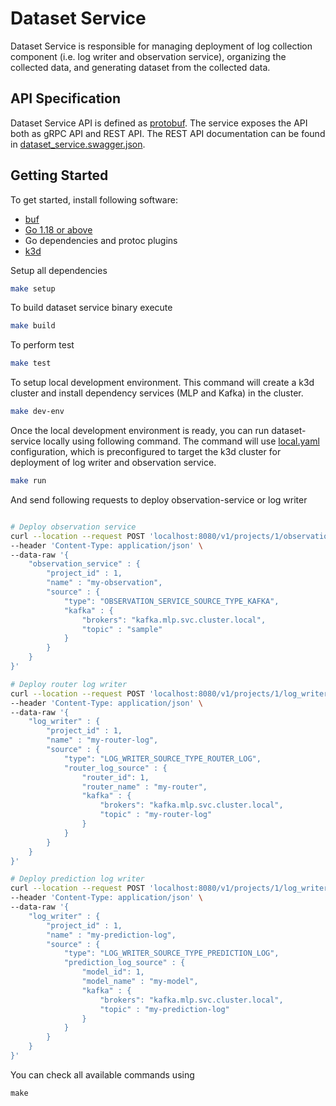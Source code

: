 # Dataset Service

Dataset Service is responsible for managing deployment of log collection component (i.e. log writer and observation service), organizing the collected data, and generating dataset from the collected data.

## API Specification

Dataset Service API is defined as [protobuf](proto/caraml/timber/v1/dataset_service.proto). The service exposes the API both as gRPC API and REST API. The REST API documentation can be found in [dataset_service.swagger.json](docs/openapiv2/caraml/timber/v1/dataset_service.swagger.json).

## Getting Started

To get started, install following software:

- [buf](https://docs.buf.build/installation)
- [Go 1.18 or above](https://go.dev/doc/install)
- Go dependencies and protoc plugins
- [k3d](https://k3d.io/v5.4.7/#installation)

Setup all dependencies

```bash
make setup
```

To build dataset service binary execute

```bash
make build
```

To perform test

```bash
make test
```

To setup local development environment. This command will create a k3d cluster and install dependency services (MLP and Kafka) in the cluster.

```bash
make dev-env
```

Once the local development environment is ready, you can run dataset-service locally using following command. 
The command will use [local.yaml](config/local.yaml) configuration, which is preconfigured to target the k3d cluster for deployment of log writer and observation service. 

```bash
make run
```

And send following requests to deploy observation-service or log writer

```bash

# Deploy observation service
curl --location --request POST 'localhost:8080/v1/projects/1/observation_services' \
--header 'Content-Type: application/json' \
--data-raw '{
    "observation_service" : {
        "project_id" : 1,
        "name" : "my-observation",
        "source" : {
            "type": "OBSERVATION_SERVICE_SOURCE_TYPE_KAFKA",
            "kafka" : {
                "brokers": "kafka.mlp.svc.cluster.local",
                "topic" : "sample"
            }
        }
    }
}'

# Deploy router log writer
curl --location --request POST 'localhost:8080/v1/projects/1/log_writers' \
--header 'Content-Type: application/json' \
--data-raw '{
    "log_writer" : {
        "project_id" : 1,
        "name" : "my-router-log",
        "source" : {
            "type": "LOG_WRITER_SOURCE_TYPE_ROUTER_LOG",
            "router_log_source" : {
                "router_id": 1,
                "router_name" : "my-router",
                "kafka" : {
                    "brokers": "kafka.mlp.svc.cluster.local",
                    "topic" : "my-router-log"
                }
            }
        }
    }
}'

# Deploy prediction log writer
curl --location --request POST 'localhost:8080/v1/projects/1/log_writers' \
--header 'Content-Type: application/json' \
--data-raw '{
    "log_writer" : {
        "project_id" : 1,
        "name" : "my-prediction-log",
        "source" : {
            "type": "LOG_WRITER_SOURCE_TYPE_PREDICTION_LOG",
            "prediction_log_source" : {
                "model_id": 1,
                "model_name" : "my-model",
                "kafka" : {
                    "brokers": "kafka.mlp.svc.cluster.local",
                    "topic" : "my-prediction-log"
                }
            }
        }
    }
}'

```

You can check all available commands using

```
make
```
